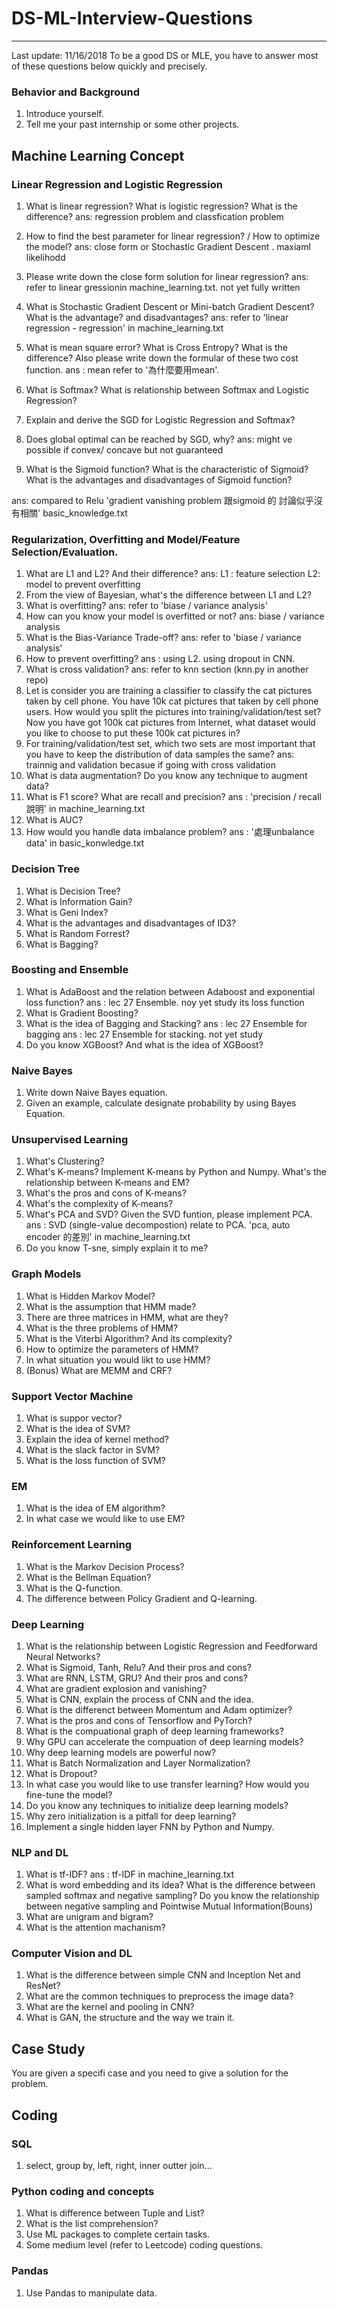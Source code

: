 # DS-ML-Interview-Questions

---
Last update: 11/16/2018
To be a good DS or MLE, you have to answer most of these questions below quickly and precisely.

### Behavior and Background
1. Introduce yourself.
2. Tell me your past internship or some other projects. 

## Machine Learning Concept
### Linear Regression and Logistic Regression
1. What is linear regression? What is logistic regression? What is the difference?
ans: regression problem and classfication problem
2. How to find the best parameter for linear regression? / How to optimize the model?
ans: close form or Stochastic Gradient Descent . maxiaml likelihodd
3. Please write down the close form solution for linear regression?
ans: refer to linear gressionin machine_learning.txt.  not yet fully written
4. What is Stochastic Gradient Descent or Mini-batch Gradient Descent? What is the advantage? and disadvantages?
ans: refer to 'linear regression  - regression'  in machine_learning.txt

5. What is mean square error? What is Cross Entropy? What is the difference? Also please write down the formular of these two cost function.
ans : mean refer to '為什麼要用mean'. 

6. What is Softmax? What is relationship between Softmax and Logistic Regression?
7. Explain and derive the SGD for Logistic Regression and Softmax?

8. Does global optimal can be reached by SGD, why?
ans: might ve possible if convex/ concave but not guaranteed

9. What is the Sigmoid function? What is the characteristic of Sigmoid? What is the advantages and disadvantages of Sigmoid function?

ans: compared to Relu 'gradient vanishing problem 跟sigmoid 的 討論似乎沒有相關' basic_knowledge.txt

### Regularization, Overfitting and Model/Feature Selection/Evaluation.
1. What are L1 and L2? And their difference? 
ans:  L1 : feature selection  L2: model to prevent overfitting
2. From the view of Bayesian, what's the difference between L1 and L2?
3. What is overfitting? 
ans: refer to 'biase / variance analysis'
4. How can you know your model is overfitted or not?
ans: biase / variance analysis 
5. What is the Bias-Variance Trade-off?
ans: refer to 'biase / variance analysis'
6. How to prevent overfitting?
ans : using  L2. using dropout in CNN.
7. What is cross validation?
ans: refer to knn section (knn.py in another repo)
8. Let is consider you are training a classifier to classify the cat pictures taken by cell phone. You have 10k cat pictures that taken by cell phone users. How would you split the pictures into training/validation/test set? Now you have got 100k cat pictures from Internet, what dataset would you like to choose to put these 100k cat pictures in?
9. For training/validation/test set, which two sets are most important that you have to keep the distribution of data samples the same?
ans: trainnig and validation becasue if going with cross validation
10. What is data augmentation? Do you know any technique to augment data?
11. What is F1 score? What are recall and precision?
ans :  'precision / recall 說明' in machine_learning.txt
12. What is AUC?
13. How would you handle data imbalance problem?
ans : '處理unbalance data'  in basic_konwledge.txt
### Decision Tree
1. What is Decision Tree?
2. What is Information Gain?
3. What is Geni Index?
4. What is the advantages and disadvantages of ID3?
5. What is Random Forrest?
6. What is Bagging?

### Boosting and Ensemble
1. What is AdaBoost and the relation between Adaboost and exponential loss function?
ans : lec 27  Ensemble. noy yet study its loss function
2. What is Gradient Boosting?
3. What is the idea of Bagging and Stacking?
ans : lec 27  Ensemble for bagging
ans : lec 27  Ensemble for stacking. not yet study
4. Do you know XGBoost? And what is the idea of XGBoost?

### Naive Bayes
1. Write down Naive Bayes equation. 
2. Given an example, calculate designate probability by using Bayes Equation.

### Unsupervised Learning
1. What's Clustering?
2. What's K-means? Implement K-means by Python and Numpy. What's the relationship between K-means and EM?
3. What's the pros and cons of K-means?
4. What's the complexity of K-means?
5. What's PCA and SVD? Given the SVD funtion, please implement PCA.
ans : SVD (single-value decompostion) relate to PCA. 'pca, auto encoder  的差別' in machine_learning.txt
6. Do you know T-sne, simply explain it to me?

### Graph Models
1. What is Hidden Markov Model? 
2. What is the assumption that HMM made?
3. There are three matrices in HMM, what are they?
3. What is the three problems of HMM?
4. What is the Viterbi Algorithm? And its complexity?
5. How to optimize the parameters of HMM?
6. In what situation you would likt to use HMM?
7. (Bonus) What are MEMM and CRF?

### Support Vector Machine
1. What is suppor vector?
2. What is the idea of SVM?
3. Explain the idea of kernel method?
4. What is the slack factor in SVM?
5. What is the loss function of SVM?

### EM
1. What is the idea of EM algorithm?
2. In what case we would like to use EM?

### Reinforcement Learning
1. What is the Markov Decision Process?
2. What is the Bellman Equation?
3. What is the Q-function.
4. The difference between Policy Gradient and Q-learning.

### Deep Learning
1. What is the relationship between Logistic Regression and Feedforward Neural Networks?
2. What is Sigmoid, Tanh, Relu? And their pros and cons?
3. What are RNN, LSTM, GRU? And their pros and cons?
4. What are gradient explosion and vanishing?
4. What is CNN, explain the process of CNN and the idea.
5. What is the differenct between Momentum and Adam optimizer?
6. What is the pros and cons of Tensorflow and PyTorch?
7. What is the compuational graph of deep learning frameworks?
8. Why GPU can accelerate the compuation of deep learning models?
9. Why deep learning models are powerful now?
10. What is Batch Normalization and Layer Normalization?
11. What is Dropout? 
12. In what case you would like to use transfer learning? How would you fine-tune the model?
13. Do you know any techniques to initialize deep learning models?
14. Why zero initialization is a pitfall for deep learning?
15. Implement a single hidden layer FNN by Python and Numpy.

### NLP and DL
1. What is tf-IDF?
ans : tf-IDF in machine_learning.txt
2. What is word embedding and its idea? What is the difference between sampled softmax and negative sampling? Do you know the relationship between negative sampling and Pointwise Mutual Information(Bouns)
3. What are unigram and bigram?
4. What is the attention machanism?

### Computer Vision and DL
1. What is the difference between simple CNN and Inception Net and ResNet?
2. What are the common techniques to preprocess the image data?
3. What are the kernel and pooling in CNN?
4. What is GAN, the structure and the way we train it.

## Case Study
You are given a specifi case and you need to give a solution for the problem.

## Coding
### SQL
1. select, group by, left, right, inner outter join...

### Python coding and concepts
1. What is difference between Tuple and List?
2. What is the list comprehension?
3. Use ML packages to complete certain tasks.
4. Some medium level (refer to Leetcode) coding questions.

### Pandas
1. Use Pandas to manipulate data.

